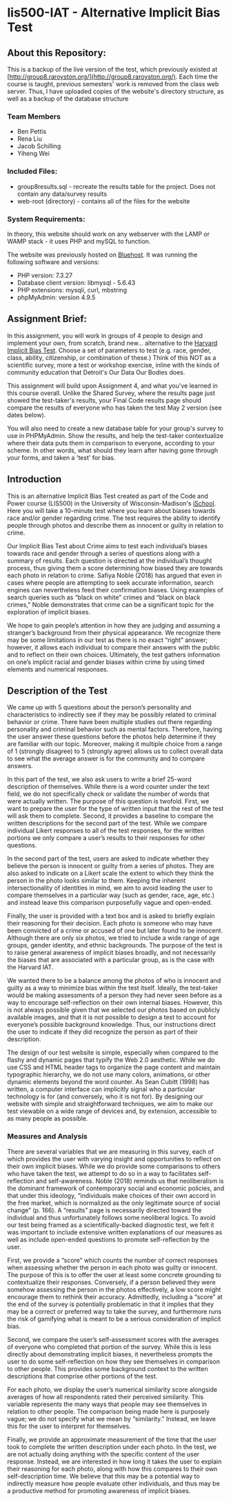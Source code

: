 # lis500-IAT - Alternative Implicit Bias Test

## About this Repository:
This is a backup of the live version of the test, which previously existed at [http://group8.raroyston.org/](http://group8.raroyston.org/). Each time the course is taught, previous semesters' work is removed from the class web server. Thus, I have uploaded copies of the website's directory structure, as well as a backup of the database structure

### Team Members
- Ben Pettis
- Rena Liu
- Jacob Schilling
- Yiheng Wei

### Included Files:
- group8results.sql - recreate the results table for the project. Does not contain any data/survey results
- web-root (directory) - contains all of the files for the website

### System Requirements:
In theory, this website should work on any webserver with the LAMP or WAMP stack - it uses PHP and mySQL to function. 

The website was previously hosted on [Bluehost](https://www.bluehost.com/). It was running the following software and versions:

- PHP version: 7.3.27
- Database client version: libmysql - 5.6.43
- PHP extensions: mysqli, curl, mbstring
- phpMyAdmin: version 4.9.5


## Assignment Brief:

In this assignment, you will work in groups of 4 people to design and implement your own, from scratch, brand new... alternative to the [Harvard Implicit Bias Test](https://implicit.harvard.edu/implicit/). Choose a set of parameters to test (e.g. race, gender, class, ability, citizenship, or combination of these.) Think of this NOT as a scientific survey, more a test or workshop exercise, inline with the kinds of community education that Detroit's Our Data Our Bodies does.  

This assignment will build upon Assignment 4, and what you've learned in this course overall. Unlike the Shared Survey, where the results page just showed the test-taker's results, your Final Code results page should compare the results of everyone who has taken the test May 2  version (see dates below).

You will also need to create a new database table for your group's survey to use in PHPMyAdmin. Show the results, and help the test-taker contextualize where their data puts them in comparison to everyone, according to your scheme. In other words, what should they learn after having gone through your forms, and taken a 'test' for bias.

## Introduction
This is an alternative Implicit Bias Test created as part of the Code and Power course (LIS500) in the University of Wisconsin-Madison's [iSchool](https://ischool.wisc.edu). Here you will take a 10-minute test where you learn about biases towards race and/or gender regarding crime. The test requires the ability to identify people through photos and describe them as innocent or guilty in relation to crime.

Our Implicit Bias Test about Crime aims to test each individual’s biases towards race and gender through a series of questions along with a summary of results. Each question is directed at the individual’s thought process, thus giving them a score determining how biased they are towards each photo in relation to crime. Safiya Noble (2018) has argued that even in cases where people are attempting to seek accurate information, search engines can nevertheless feed their confirmation biases. Using examples of search queries such as “black on white” crimes and “black on black crimes,” Noble demonstrates that crime can be a significant topic for the exploration of implicit biases.

We hope to gain people’s attention in how they are judging and assuming a stranger’s background from their physical appearance. We recognize there may be some limitations in our test as there is no exact “right” answer; however, it allows each individual to compare their answers with the public and to reflect on their own choices. Ultimately, the test gathers information on one’s implicit racial and gender biases within crime by using timed elements and numerical responses.


## Description of the Test
We came up with 5 questions about the person’s personality and characteristics to indirectly see if they may be possibly related to criminal behavior or crime. There have been multiple studies out there regarding personality and criminal behavior such as mental factors. Therefore, having the user answer these questions before the photos help determine if they are familiar with our topic. Moreover, making it multiple choice from a range of 1 (strongly disagree) to 5 (strongly agree) allows us to collect overall data to see what the average answer is for the community and to compare answers.

In this part of the test, we also ask users to write a brief 25-word description of themselves. While there is a word counter under the text field, we do not specifically check or validate the number of words that were actually written. The purpose of this question is twofold. First, we want to prepare the user for the type of written input that the rest of the test will ask them to complete. Second, it provides a baseline to compare the written descriptions for the second part of the test. While we compare individual Likert responses to all of the test responses, for the written portions we only compare a user’s results to their responses for other questions.

In the second part of the test, users are asked to indicate whether they believe the person is innocent or guilty from a series of photos. They are also asked to indicate on a Likert scale the extent to which they think the person in the photo looks similar to them. Keeping the inherent intersectionality of identities in mind, we aim to avoid leading the user to compare themselves in a particular way (such as gender, race, age, etc.) and instead leave this comparison purposefully vague and open-ended.

Finally, the user is provided with a text box and is asked to briefly explain their reasoning for their decision. Each photo is someone who may have been convicted of a crime or accused of one but later found to be innocent. Although there are only six photos, we tried to include a wide range of age groups, gender identity, and ethnic backgrounds. The purpose of the test is to raise general awareness of implicit biases broadly, and not necessarily the biases that are associated with a particular group, as is the case with the Harvard IAT.

We wanted there to be a balance among the photos of who is innocent and guilty as a way to minimize bias within the test itself. Ideally, the test-taker would be making assessments of a person they had never seen before as a way to encourage self-reflection on their own internal biases. However, this is not always possible given that we selected our photos based on publicly available images, and that it is not possible to design a test to account for everyone’s possible background knowledge. Thus, our instructions direct the user to indicate if they did recognize the person as part of their description.

The design of our test website is simple, especially when compared to the flashy and dynamic pages that typify the Web 2.0 aesthetic. While we do use CSS and HTML header tags to organize the page content and maintain typographic hierarchy, we do not use many colors, animations, or other dynamic elements beyond the word counter. As Sean Cubitt (1998) has written, a computer interface can implicitly signal who a particular technology is for (and conversely, who it is not for). By designing our website with simple and straightforward techniques, we aim to make our test viewable on a wide range of devices and, by extension, accessible to as many people as possible.

### Measures and Analysis
There are several variables that we are measuring in this survey, each of which provides the user with varying insight and opportunities to reflect on their own implicit biases. While we do provide some comparisons to others who have taken the test, we attempt to do so in a way to facilitates self-reflection and self-awareness. Noble (2018) reminds us that neoliberalism is the dominant framework of contemporary social and economic policies, and that under this ideology, “individuals make choices of their own accord in the free market, which is normalized as the only legitimate source of social change” (p. 166). A “results” page is necessarily directed toward the individual and thus unfortunately follows some neoliberal logics. To avoid our test being framed as a scientifically-backed diagnostic test, we felt it was important to include extensive written explanations of our measures as well as include open-ended questions to promote self-reflection by the user.

First, we provide a “score” which counts the number of correct responses when assessing whether the person in each photo was guilty or innocent. The purpose of this is to offer the user at least some concrete grounding to contextualize their responses. Conversely, if a person believed they were somehow assessing the person in the photos effectively, a low score might encourage them to rethink their accuracy. Admittedly, including a “score” at the end of the survey is potentially problematic in that it implies that they may be a correct or preferred way to take the survey, and furthermore runs the risk of gamifying what is meant to be a serious consideration of implicit bias.

Second, we compare the user’s self-assessment scores with the averages of everyone who completed that portion of the survey. While this is less directly about demonstrating implicit biases, it nevertheless prompts the user to do some self-reflection on how they see themselves in comparison to other people. This provides some background context to the written descriptions that comprise other portions of the test.

For each photo, we display the user’s numerical similarity score alongside averages of how all respondents rated their perceived similarity. This variable represents the many ways that people may see themselves in relation to other people. The comparison being made here is purposely vague; we do not specify what we mean by “similarity.” Instead, we leave this for the user to interpret for themselves.

Finally, we provide an approximate measurement of the time that the user took to complete the written description under each photo. In the test, we are not actually doing anything with the specific content of the user response. Instead, we are interested in how long it takes the user to explain their reasoning for each photo, along with how this compares to their own self-description time. We believe that this may be a potential way to indirectly measure how people evaluate other individuals, and thus may be a productive method for promoting awareness of implicit biases.
